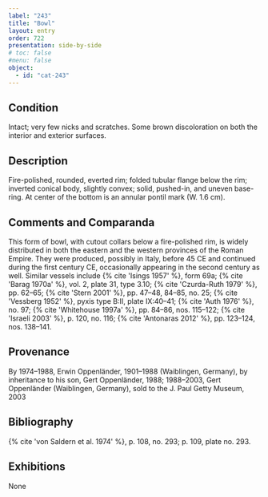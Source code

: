 ```yaml
---
label: "243"
title: "Bowl"
layout: entry
order: 722
presentation: side-by-side
# toc: false
#menu: false 
object:
  - id: "cat-243"
---
```


## Condition

Intact; very few nicks and scratches. Some brown discoloration on both the interior and exterior surfaces.

## Description

Fire-polished, rounded, everted rim; folded tubular flange below the rim; inverted conical body, slightly convex; solid, pushed-in, and uneven base-ring. At center of the bottom is an annular pontil mark (W. 1.6 cm).

## Comments and Comparanda

This form of bowl, with cutout collars below a fire-polished rim, is widely distributed in both the eastern and the western provinces of the Roman Empire. They were produced, possibly in Italy, before 45 CE and continued during the first century CE, occasionally appearing in the second century as well. Similar vessels include {% cite 'Isings 1957' %}, form 69a; {% cite 'Barag 1970a' %}, vol. 2, plate 31, type 3.10; {% cite 'Czurda-Ruth 1979' %}, pp. 62–65; {% cite 'Stern 2001' %}, pp. 47–48, 84–85, no. 25; {% cite 'Vessberg 1952' %}, pyxis type B:II, plate IX:40–41; {% cite 'Auth 1976' %}, no. 97; {% cite 'Whitehouse 1997a' %}, pp. 84–86, nos. 115–122; {% cite 'Israeli 2003' %}, p. 120, no. 116; {% cite 'Antonaras 2012' %}, pp. 123–124, nos. 138–141.

## Provenance

By 1974–1988, Erwin Oppenländer, 1901–1988 (Waiblingen, Germany), by inheritance to his son, Gert Oppenländer, 1988; 1988–2003, Gert Oppenländer (Waiblingen, Germany), sold to the J. Paul Getty Museum, 2003

## Bibliography

{% cite 'von Saldern et al. 1974' %}, p. 108, no. 293; p. 109, plate no. 293.

## Exhibitions

None